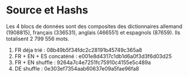 # Source et Hashs

Les 4 blocs de données sont des composites des dictionnaires allemand (1908815), français (336531), anglais (466551) et espagnols (87659). Ils totalisent 2 799 556 mots.

1. FR déja trié : 08b49b5f34fdc2c28191b45749c365a8
2. FR + EN + ES concaténé : e001e8d4317c1db1d6a0f3d3f6d03d25
3. FR + EN shuffle : 9264a7c4e7251fc75910c4155e5c489a
4. DE shuffle : 0e303ef7354aab60637e09a5fae96fa8
